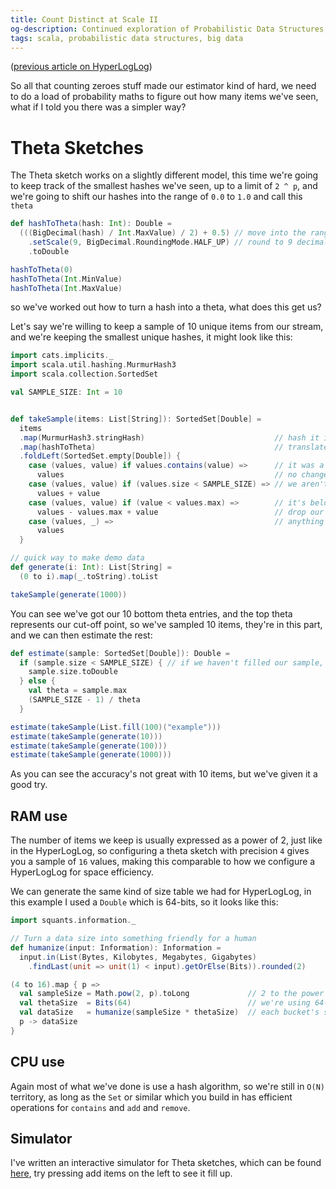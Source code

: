 ```yaml
---
title: Count Distinct at Scale II 
og-description: Continued exploration of Probabilistic Data Structures, introducing the Theta sketch.
tags: scala, probabilistic data structures, big data
---
```


([previous article on HyperLogLog](2023-03-28-count-distinct-at-scale-I.html))

So all that counting zeroes stuff made our estimator kind of hard, we need to do a load of probability maths to figure out how many items we've seen, what if I told you there was a simpler way?

# Theta Sketches

The Theta sketch works on a slightly different model, this time we're going to keep track of the smallest hashes we've seen, up to a limit of `2 ^ p`, and we're going to shift our hashes into the range of `0.0` to `1.0` and call this `theta`

```scala mdoc
def hashToTheta(hash: Int): Double =
  (((BigDecimal(hash) / Int.MaxValue) / 2) + 0.5) // move into the range of 0 to 1
    .setScale(9, BigDecimal.RoundingMode.HALF_UP) // round to 9 decimal points for nice displaying
    .toDouble

hashToTheta(0)
hashToTheta(Int.MinValue)
hashToTheta(Int.MaxValue)
```

so we've worked out how to turn a hash into a theta, what does this get us?

Let's say we're willing to keep a sample of 10 unique items from our stream, and we're keeping the smallest unique hashes, it might look like this:

```scala mdoc
import cats.implicits._
import scala.util.hashing.MurmurHash3
import scala.collection.SortedSet

val SAMPLE_SIZE: Int = 10


def takeSample(items: List[String]): SortedSet[Double] =
  items
  .map(MurmurHash3.stringHash)                             // hash it into a pretty unique id
  .map(hashToTheta)                                        // translate into theta values
  .foldLeft(SortedSet.empty[Double]) {
    case (values, value) if values.contains(value) =>      // it was a duplicate in our sample
      values                                               // no change
    case (values, value) if (values.size < SAMPLE_SIZE) => // we aren't at capacity yet
      values + value
    case (values, value) if (value < values.max) =>        // it's below our max theta
      values - values.max + value                          // drop our top value and add
    case (values, _) =>                                    // anything else can be dropped
      values
  }

// quick way to make demo data
def generate(i: Int): List[String] =
  (0 to i).map(_.toString).toList

takeSample(generate(1000))
```

You can see we've got our 10 bottom theta entries, and the top theta represents our cut-off point, so we've sampled 10 items, they're in this part, and we can then estimate the rest:

```scala mdoc
def estimate(sample: SortedSet[Double]): Double =
  if (sample.size < SAMPLE_SIZE) { // if we haven't filled our sample, we know the exact number
    sample.size.toDouble
  } else {
    val theta = sample.max
    (SAMPLE_SIZE - 1) / theta
  }

estimate(takeSample(List.fill(100)("example")))
estimate(takeSample(generate(10)))
estimate(takeSample(generate(100)))
estimate(takeSample(generate(1000)))
```

As you can see the accuracy's not great with 10 items, but we've given it a good try.

## RAM use

The number of items we keep is usually expressed as a power of 2, just like in the HyperLogLog, so configuring a theta sketch with precision `4` gives you a sample of `16` values, making this comparable to how we configure a HyperLogLog for space efficiency.

We can generate the same kind of size table we had for HyperLogLog, in this example I used a `Double` which is 64-bits, so it looks like this:

```scala mdoc
import squants.information._

// Turn a data size into something friendly for a human
def humanize(input: Information): Information =
  input.in(List(Bytes, Kilobytes, Megabytes, Gigabytes)
    .findLast(unit => unit(1) < input).getOrElse(Bits)).rounded(2)

(4 to 16).map { p =>
  val sampleSize = Math.pow(2, p).toLong             // 2 to the power of precision is how many buckets we have
  val thetaSize  = Bits(64)                          // we're using 64-bit doubles here
  val dataSize   = humanize(sampleSize * thetaSize)  // each bucket's size is still hashSize, so we just multiply
  p -> dataSize
}
```

## CPU use

Again most of what we've done is use a hash algorithm, so we're still in `O(N)` territory, as long as the `Set` or similar which you build in has efficient operations for `contains` and `add` and `remove`.

## Simulator

I've written an interactive simulator for Theta sketches, which can be found [here](https://andimiller.net/theta/), try pressing add items on the left to see it fill up.
